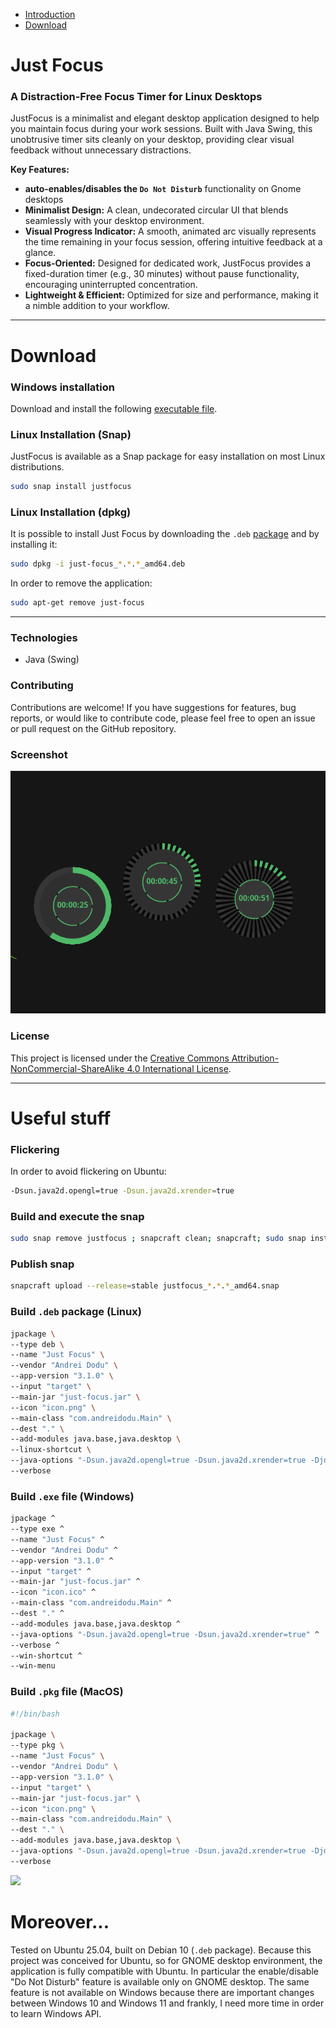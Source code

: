- [Introduction](#introduction)
- [Download](#download)

<h1 id="introduction">Just Focus</h1>

### A Distraction-Free Focus Timer for Linux Desktops

JustFocus is a minimalist and elegant desktop application designed to help you maintain focus during your work sessions.
Built with Java Swing, this unobtrusive timer sits cleanly on your desktop, providing clear visual feedback
without unnecessary distractions.

**Key Features:**

* **auto-enables/disables the `Do Not Disturb`** functionality on Gnome desktops
* **Minimalist Design:** A clean, undecorated circular UI that blends seamlessly with your desktop environment.
* **Visual Progress Indicator:** A smooth, animated arc visually represents the time remaining in your focus session,
  offering intuitive feedback at a glance.
* **Focus-Oriented:** Designed for dedicated work, JustFocus provides a fixed-duration timer (e.g., 30 minutes) without
  pause functionality, encouraging uninterrupted concentration.
* **Lightweight & Efficient:** Optimized for size and performance, making it a nimble addition to your workflow.

----

<h1 id="download">Download</h1>

### Windows installation

Download and install the
following [executable file](https://github.com/goto-eof/justfocus/releases/download/3.1.0/Just.Focus-3.1.0.exe).

### Linux Installation (Snap)

JustFocus is available as a Snap package for easy installation on most Linux distributions.

```bash
sudo snap install justfocus
```

### Linux Installation (dpkg)

It is possible to install Just Focus by downloading the
`.deb` [package](https://github.com/goto-eof/justfocus/releases/download/3.1.0/just-focus_3.1.0_amd64.deb) and by
installing it:

```bash
sudo dpkg -i just-focus_*.*.*_amd64.deb
```

In order to remove the application:

```bash
sudo apt-get remove just-focus
```

----

### Technologies

- Java (Swing)

### Contributing

Contributions are welcome! If you have suggestions for features, bug reports, or would like to contribute code, please
feel free to open an issue or pull request on the GitHub repository.

### Screenshot

![screenshot](images/screenshot.png)

### License

This project is licensed under
the [Creative Commons Attribution-NonCommercial-ShareAlike 4.0 International License](https://creativecommons.org/licenses/by-nc-sa/4.0/).

----

# Useful stuff

### Flickering

In order to avoid flickering on Ubuntu:

```bash
-Dsun.java2d.opengl=true -Dsun.java2d.xrender=true
```

### Build and execute the snap

```bash
sudo snap remove justfocus ; snapcraft clean; snapcraft; sudo snap install justfocus_*.*.*_amd64.snap --dangerous; justfocus
```

### Publish snap

```bash
snapcraft upload --release=stable justfocus_*.*.*_amd64.snap
```

### Build `.deb` package (Linux)

```bash
jpackage \
--type deb \
--name "Just Focus" \
--vendor "Andrei Dodu" \
--app-version "3.1.0" \
--input "target" \
--main-jar "just-focus.jar" \
--icon "icon.png" \
--main-class "com.andreidodu.Main" \
--dest "." \
--add-modules java.base,java.desktop \
--linux-shortcut \
--java-options "-Dsun.java2d.opengl=true -Dsun.java2d.xrender=true -Djdk.gtk.version=3" \
--verbose
```

### Build `.exe` file (Windows)

```bat
jpackage ^
--type exe ^
--name "Just Focus" ^
--vendor "Andrei Dodu" ^
--app-version "3.1.0" ^
--input "target" ^
--main-jar "just-focus.jar" ^
--icon "icon.ico" ^
--main-class "com.andreidodu.Main" ^
--dest "." ^
--add-modules java.base,java.desktop ^
--java-options "-Dsun.java2d.opengl=true -Dsun.java2d.xrender=true" ^
--verbose ^
--win-shortcut ^
--win-menu
```

### Build `.pkg` file (MacOS)

```bash
#!/bin/bash

jpackage \
--type pkg \
--name "Just Focus" \
--vendor "Andrei Dodu" \
--app-version "3.1.0" \
--input "target" \
--main-jar "just-focus.jar" \
--icon "icon.png" \
--main-class "com.andreidodu.Main" \
--dest "." \
--add-modules java.base,java.desktop \
--java-options "-Dsun.java2d.opengl=true -Dsun.java2d.xrender=true -Djdk.gtk.version=3" \
--verbose
```

<img src="https://andre-i.eu/api/v1/ipResource/custom.png?host=https://github.com/goto-eof/justfocus" onerror="this.style.display='none'" />

# Moreover...

Tested on Ubuntu 25.04, built on Debian 10 (`.deb` package). Because this project was conceived for Ubuntu, so for GNOME
desktop environment, the application is fully compatible with Ubuntu. In particular the enable/disable "Do Not Disturb"
feature is available only on GNOME desktop. The same feature is not available on Windows because there are important
changes between Windows 10 and Windows 11 and frankly, I need more time in order to learn Windows API.